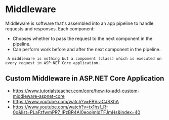# Middleware
Middleware is software that's assembled into an app pipeline to handle requests and responses. 
Each component:
   - Chooses whether to pass the request to the next component in the pipeline.
   - Can perform work before and after the next component in the pipeline.

 ``` A middleware is nothing but a component (class) which is executed on every request in ASP.NET Core application.```
 
## Custom Middleware in ASP.NET Core Application
- https://www.tutorialsteacher.com/core/how-to-add-custom-middleware-aspnet-core
- https://www.youtube.com/watch?v=EBVraCJSXhA
- https://www.youtube.com/watch?v=tx1hsf_R-0o&list=PLaFzfwmPR7_IPzBR4AI0eoojmIdTFJmHs&index=40
